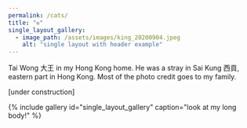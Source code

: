 ```yaml
---
permalink: /cats/
title: "ฅ"
single_layout_gallery:
  - image_path: /assets/images/king_20200904.jpeg
    alt: "single layout with header example"
---
```

Tai Wong 大王 in my Hong Kong home. He was a stray in Sai Kung 西貢, eastern part in Hong Kong. Most of the photo credit goes to my family. 

[under construction]

{% include gallery id="single_layout_gallery" caption="look at my long body!" %}

